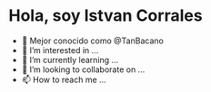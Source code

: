 <h1> Hola, soy Istvan Corrales</h1>

- 👋 Mejor conocido como @TanBacano
- 👀 I’m interested in ...
- 🌱 I’m currently learning ...
- 💞️ I’m looking to collaborate on ...
- 📫 How to reach me ...

<!---
TanBacano/TanBacano is a ✨ special ✨ repository because its `README.md` (this file) appears on your GitHub profile.
You can click the Preview link to take a look at your changes.
--->
